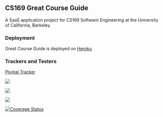 ## CS169 Great Course Guide

A SaaS application project for CS169 Software Engineering at the University of California, Berkeley.

### Deployment

Great Course Guide is deployed on [Heroku](https://cs169-great-course-guide.herokuapp.com/)

### Trackers and Testers

[Pivotal Tracker](https://www.pivotaltracker.com/n/projects/1541787)

[<img src="https://api.travis-ci.org/sophiazheng/CS169_Great_Course_Guide.svg"/>](https://travis-ci.org/sophiazheng/CS169_Great_Course_Guide)

[<img src="https://codeclimate.com/github/sophiazheng/CS169_Great_Course_Guide/badges/gpa.svg" />](https://codeclimate.com/github/sophiazheng/CS169_Great_Course_Guide)

[<img src="https://coveralls.io/repos/github/sophiazheng/CS169_Great_Course_Guide/badge.svg" />](https://coveralls.io/github/sophiazheng/CS169_Great_Course_Guide)

[![Coverage Status](https://coveralls.io/repos/github/sophiazheng/CS169_Great_Course_Guide/badge.svg?branch=master)](https://coveralls.io/github/sophiazheng/CS169_Great_Course_Guide?branch=master)
